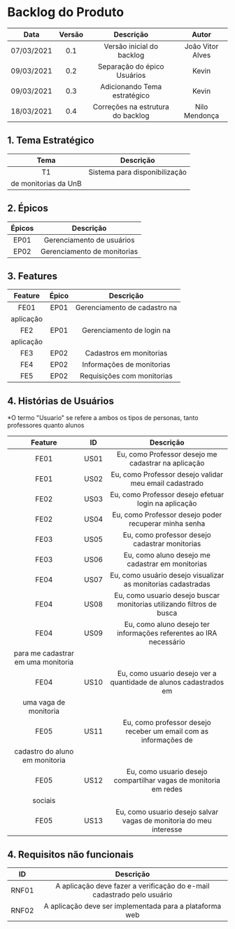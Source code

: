 # Backlog do Produto


|Data|Versão|Descrição|Autor|
|:--:|:--:|:--:|:---:|
| 07/03/2021 | 0.1 | Versão inicial do backlog | João Vitor Alves |
| 09/03/2021 | 0.2 | Separação do épico Usuários | Kevin |
| 09/03/2021 | 0.3 | Adicionando Tema estratégico | Kevin |
| 18/03/2021 | 0.4 | Correções na estrutura do backlog | Nilo Mendonça |


## 1. Tema Estratégico
|Tema|Descrição|
|:--:|:--:|
|T1| Sistema para disponibilização
de monitorias da UnB|


## 2. Épicos

|Épicos|Descrição|
|:--:|:--:|
|EP01|Gerenciamento de usuários|
|EP02|Gerenciamento de monitorias|


## 3. Features

|Feature|Épico|Descrição|
|:--:|:--:|:--:|
|FE01|EP01|  Gerenciamento de cadastro na
aplicação    |
|FE2|EP01| Gerenciamento de login na
aplicação                      |
|FE3|EP02| Cadastros em monitorias                        |
|FE4|EP02|  Informações de monitorias                          |
|FE5|EP02| Requisições com monitorias        |


## 4. Histórias de Usuários
*O termo "Usuario" se refere a ambos os tipos de personas, tanto professores quanto alunos

|Feature|ID|Descrição|
|:--:|-----|:--:|
|FE01|US01| Eu, como Professor desejo me cadastrar na aplicação|
|FE01|US02|  Eu, como Professor desejo validar meu email cadastrado|
|FE02|US03|  Eu, como Professor desejo efetuar login na aplicação|
|FE02|US04|  Eu, como Professor desejo poder recuperar minha senha|
|FE03|US05|  Eu, como professor desejo cadastrar monitorias|
|FE03|US06| Eu, como aluno desejo me cadastrar em monitorias|
|FE04|US07| Eu, como usuário desejo visualizar as monitorias cadastradas|
|FE04|US08| Eu, como usuario desejo buscar monitorias utilizando filtros de busca|
|FE04|US09| Eu, como aluno desejo ter informações referentes ao IRA necessário
para me cadastrar em uma monitoria|
|FE04|US10|  Eu, como usuario desejo ver a quantidade de alunos cadastrados em
uma vaga de monitoria|
|FE05|US11| Eu, como professor desejo receber um email com as informações de
cadastro do aluno em monitoria|
|FE05|US12|  Eu, como usuario desejo compartilhar vagas de monitoria em redes
sociais|
|FE05|US13|  Eu, como usuario desejo salvar vagas de monitoria do meu interesse|

## 4. Requisitos não funcionais

|ID|Descrição|
|:--:|:--:|
| RNF01 | A aplicação deve fazer a verificação do e-mail cadastrado pelo usuário |
| RNF02 | A aplicação deve ser implementada para a plataforma web |